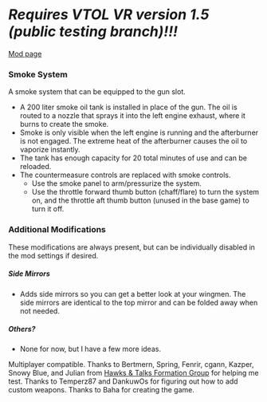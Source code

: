 # ***Requires VTOL VR version 1.5 (public testing branch)!!!***
[Mod page](https://vtolvr-mods.com/mod/kobuhssm/)
### Smoke System
A smoke system that can be equipped to the gun slot.

 - A 200 liter smoke oil tank is installed in place of the gun. The oil is routed to a nozzle that sprays it into the left engine exhaust, where it burns to create the smoke.
 - Smoke is only visible when the left engine is running and the afterburner is not engaged. The extreme heat of the afterburner causes the oil to vaporize instantly.
 - The tank has enough capacity for 20 total minutes of use and can be reloaded.
 - The countermeasure controls are replaced with smoke controls.
    - Use the smoke panel to arm/pressurize the system.
    - Use the throttle forward thumb button (chaff/flare) to turn the system on, and the throttle aft thumb button (unused in the base game) to turn it off.
### Additional Modifications
These modifications are always present, but can be individually disabled in the mod settings if desired.
##### Side Mirrors
 - Adds side mirrors so you can get a better look at your wingmen. The side mirrors are identical to the top mirror and can be folded away when not needed.
##### Others?
 - None for now, but I have a few more ideas.

Multiplayer compatible. Thanks to Bertmern, Spring, Fenrir, cgann, Kazper, Snowy Blue, and Julian from [Hawks & Talks Formation Group](https://discord.gg/byneYsHcA9) for helping me test. Thanks to Temperz87 and DankuwOs for figuring out how to add custom weapons. Thanks to Baha for creating the game.
